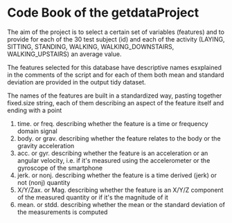 Code Book of the getdataProject
==============

The aim of the project is to select a certain set of variables (features) and to provide for each of the 30 test subject (id)
and each of the activity (LAYING, SITTING, STANDING, WALKING, WALKING_DOWNSTAIRS, WALKING_UPSTAIRS) an average value.

The features selected for this database have descriptive names esxplained in the comments of the script and for each of them
both mean and standard deviation are provided in the output tidy dataset.

The names of the features are built in a standardized way, pasting together fixed.size string, each of them describing an
aspect of the feature itself and ending with a point

1. time. or freq.
   describing whether the feature is a time or frequency domain signal
2. body. or grav.
   describing whether the feature relates to the body or the gravity acceleration
3. acc. or gyr.
   describing whether the feature is an acceleration or an angular velocity, i.e. if it's measured using the accelerometer or      the gyroscope of the smartphone
4. jerk. or nonj.
   describing whether the feature is a time derived (jerk) or not (nonj) quantity
5. X/Y/Zax. or Mag.
   describing whether the feature is an X/Y/Z component of the measured quantity or if it's the magnitude of it
6. mean. or stdd.
   describing whether the mean or the standard deviation of the measurements is computed
